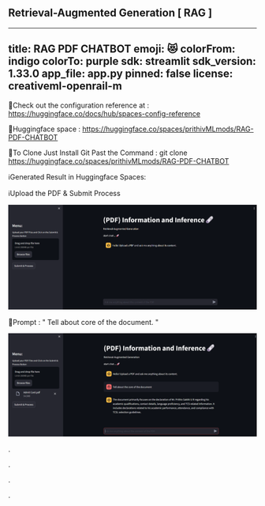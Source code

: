 ## Retrieval-Augmented Generation [ RAG ] 

---
title: RAG PDF CHATBOT
emoji: 😻
colorFrom: indigo
colorTo: purple
sdk: streamlit
sdk_version: 1.33.0
app_file: app.py
pinned: false
license: creativeml-openrail-m
---

🚀Check out the configuration reference at : https://huggingface.co/docs/hub/spaces-config-reference

🚀Huggingface space : https://huggingface.co/spaces/prithivMLmods/RAG-PDF-CHATBOT

🚀To Clone Just Install Git Past the Command : git clone https://huggingface.co/spaces/prithivMLmods/RAG-PDF-CHATBOT

ℹ️Generated Result in Huggingface Spaces:

ℹ️Upload the PDF & Submit Process

![alt text](assets/12.png)

🔮Prompt : " Tell about core of the document. "

![alt text](assets/22.png)

.

.

.

.
